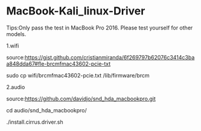 # MacBook-Kali_linux-Driver

Tips:Only pass the test in MacBook Pro 2016. Please test yourself for other models.

1.wifi

source:https://gist.github.com/cristianmiranda/6f269797b62076c3414c3baa848dda67#fle-brcmfmac43602-pcie-txt


sudo cp wifi/brcmfmac43602-pcie.txt /lib/firmware/brcm

2.audio

source:https://github.com/davidjo/snd_hda_macbookpro.git


cd audio/snd_hda_macbookpro/

./install.cirrus.driver.sh

